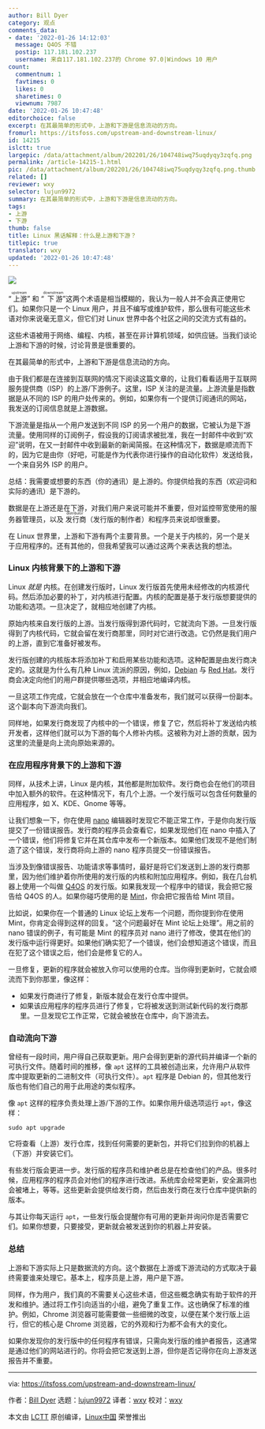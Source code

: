 ```yaml
---
author: Bill Dyer
category: 观点
comments_data:
- date: '2022-01-26 14:12:03'
  message: Q4OS 不错
  postip: 117.181.102.237
  username: 来自117.181.102.237的 Chrome 97.0|Windows 10 用户
count:
  commentnum: 1
  favtimes: 0
  likes: 0
  sharetimes: 0
  viewnum: 7987
date: '2022-01-26 10:47:48'
editorchoice: false
excerpt: 在其最简单的形式中，上游和下游是信息流动的方向。
fromurl: https://itsfoss.com/upstream-and-downstream-linux/
id: 14215
islctt: true
largepic: /data/attachment/album/202201/26/104748iwq75uqdyqy3zqfq.png
permalink: /article-14215-1.html
pic: /data/attachment/album/202201/26/104748iwq75uqdyqy3zqfq.png.thumb.jpg
related: []
reviewer: wxy
selector: lujun9972
summary: 在其最简单的形式中，上游和下游是信息流动的方向。
tags:
- 上游
- 下游
thumb: false
title: Linux 黑话解释：什么是上游和下游？
titlepic: true
translator: wxy
updated: '2022-01-26 10:47:48'
---
```


![](/data/attachment/album/202201/26/104748iwq75uqdyqy3zqfq.png)


“<ruby> 上游 <rt>  upstream </rt></ruby>” 和 “<ruby> 下游 <rt>  downstream </rt></ruby>”这两个术语是相当模糊的，我认为一般人并不会真正使用它们。如果你只是一个 Linux 用户，并且不编写或维护软件，那么很有可能这些术语对你来说毫无意义，但它们对 Linux 世界中各个社区之间的交流方式有益的。


这些术语被用于网络、编程、内核，甚至在非计算机领域，如供应链。当我们谈论上游和下游的时候，讨论背景是很重要的。


在其最简单的形式中，上游和下游是信息流动的方向。


由于我们都是在连接到互联网的情况下阅读这篇文章的，让我们看看适用于互联网服务提供商（ISP）的上游/下游例子。这里，ISP 关注的是流量。上游流量是指数据是从不同的 ISP 的用户处传来的。例如，如果你有一个提供订阅通讯的网站，我发送的订阅信息就是上游数据。


下游流量是指从一个用户发送到不同 ISP 的另一个用户的数据，它被认为是下游流量。使用同样的订阅例子，假设我的订阅请求被批准，我在一封邮件中收到“欢迎”说明，在又一封邮件中收到最新的新闻简报。在这种情况下，数据是顺流而下的，因为它是由你（好吧，可能是作为代表你进行操作的自动化软件）发送给我，一个来自另外 ISP 的用户。


总结：我需要或想要的东西（你的通讯）是上游的。你提供给我的东西（欢迎词和实际的通讯）是下游的。


数据是在上游还是在下游，对我们用户来说可能并不重要，但对监控带宽使用的服务器管理员，以及<ruby> 发行商 <rt>  distributor </rt></ruby>（发行版的制作者）和程序员来说却很重要。


在 Linux 世界里，上游和下游有两个主要背景。一个是关于内核的，另一个是关于应用程序的。还有其他的，但我希望我可以通过这两个来表达我的想法。


### Linux 内核背景下的上游和下游


Linux *就是* 内核。在创建发行版时，Linux 发行版首先使用未经修改的内核源代码。然后添加必要的补丁，对内核进行配置。内核的配置是基于发行版想要提供的功能和选项。一旦决定了，就相应地创建了内核。


原始内核来自发行版的上游。当发行版得到源代码时，它就流向下游。一旦发行版得到了内核代码，它就会留在发行商那里，同时对它进行改造。它仍然是我们用户的上游，直到它准备好被发布。


发行版创建的内核版本将添加补丁和启用某些功能和选项。这种配置是由发行商决定的。这就是为什么有几种 Linux 流派的原因，例如，[Debian](https://www.debian.org/) 与 [Red Hat](https://www.redhat.com/)。发行商会决定向他们的用户群提供哪些选项，并相应地编译内核。


一旦这项工作完成，它就会放在一个仓库中准备发布，我们就可以获得一份副本。这个副本向下游流向我们。


同样地，如果发行商发现了内核中的一个错误，修复了它，然后将补丁发送给内核开发者，这样他们就可以为下游的每个人修补内核。这被称为对上游的贡献，因为这里的流量是向上流向原始来源的。


### 在应用程序背景下的上游和下游


同样，从技术上讲，Linux 是内核，其他都是附加软件。发行商也会在他们的项目中加入额外的软件。在这种情况下，有几个上游。一个发行版可以包含任何数量的应用程序，如 X、KDE、Gnome 等等。


让我们想象一下，你在使用 [nano](https://www.nano-editor.org/) 编辑器时发现它不能正常工作，于是你向发行版提交了一份错误报告。发行商的程序员会查看它，如果发现他们在 nano 中插入了一个错误，他们将修复它并在其仓库中发布一个新版本。如果他们发现不是他们制造了这个错误，发行商将向上游的 nano 程序员提交一份错误报告。


当涉及到像错误报告、功能请求等事情时，最好是将它们发送到上游的发行商那里，因为他们维护着你所使用的发行版的内核和附加应用程序。例如，我在几台机器上使用一个叫做 [Q4OS](https://q4os.org/) 的发行版。如果我发现一个程序中的错误，我会把它报告给 Q4OS 的人。如果你碰巧使用的是 [Mint](https://linuxmint.com/)，你会把它报告给 Mint 项目。


比如说，如果你在一个普通的 Linux 论坛上发布一个问题，而你提到你在使用 Mint，你肯定会得到这样的回复。“这个问题最好在 Mint 论坛上处理”。用之前的 nano 错误的例子，有可能是 Mint 的程序员对 nano 进行了修改，使其在他们的发行版中运行得更好。如果他们确实犯了一个错误，他们会想知道这个错误，而且在犯了这个错误之后，他们会是修复它的人。


一旦修复，更新的程序就会被放入你可以使用的仓库。当你得到更新时，它就会顺流而下到你那里，像这样：


* 如果发行商进行了修复，新版本就会在发行仓库中提供。
* 如果该应用程序的程序员进行了修复，它将被发送到测试新代码的发行商那里。一旦发现它工作正常，它就会被放在仓库中，向下游流去。


### 自动流向下游


曾经有一段时间，用户得自己获取更新。用户会得到更新的源代码并编译一个新的可执行文件。随着时间的推移，像 `apt` 这样的工具被创造出来，允许用户从软件库中提取更新的二进制文件（可执行文件）。`apt` 程序是 Debian 的，但其他发行版也有他们自己的用于此用途的类似程序。


像 `apt` 这样的程序负责处理上游/下游的工作。如果你用升级选项运行 `apt`，像这样：



```
sudo apt upgrade

```

它将查看（上游）发行仓库，找到任何需要的更新包，并将它们拉到你的机器上（下游）并安装它们。


有些发行版会更进一步。发行版的程序员和维护者总是在检查他们的产品。很多时候，应用程序的程序员会对他们的程序进行改进。系统库会经常更新，安全漏洞也会被堵上，等等。这些更新会提供给发行商，然后由发行商在发行仓库中提供新的版本。


与其让你每天运行 `apt`，一些发行版会提醒你有可用的更新并询问你是否需要它们。如果你想要，只要接受，更新就会被发送到你的机器上并安装。


### 总结


上游和下游实际上只是数据流的方向。这个数据在上游或下游流动的方式取决于最终需要谁来处理它。基本上，程序员是上游，用户是下游。


同样，作为用户，我们真的不需要关心这些术语，但这些概念确实有助于软件的开发和维护。通过将工作引向适当的小组，避免了重复工作。这也确保了标准的维护。例如，Chrome 浏览器可能需要做一些细微的改变，以便在某个发行版上运行，但它的核心是 Chrome 浏览器，它的外观和行为都不会有大的变化。


如果你发现你的发行版中的任何程序有错误，只需向发行版的维护者报告，这通常是通过他们的网站进行的。你将会把它发送到上游，但你是否记得你在向上游发送报告并不重要。




---


via: <https://itsfoss.com/upstream-and-downstream-linux/>


作者：[Bill Dyer](https://itsfoss.com/author/bill/) 选题：[lujun9972](https://github.com/lujun9972) 译者：[wxy](https://github.com/wxy) 校对：[wxy](https://github.com/wxy)


本文由 [LCTT](https://github.com/LCTT/TranslateProject) 原创编译，[Linux中国](https://linux.cn/) 荣誉推出
